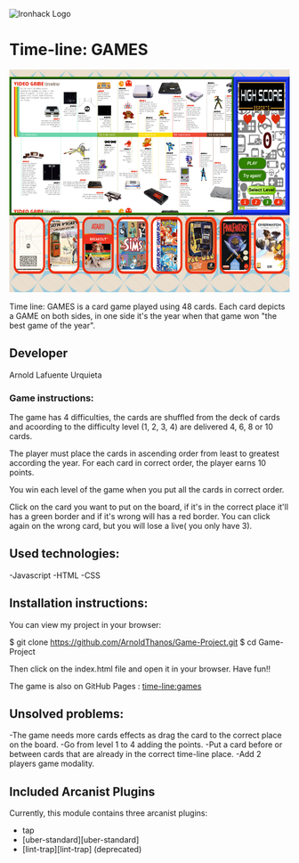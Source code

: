 ![Ironhack Logo](https://i.imgur.com/1QgrNNw.png)

# Time-line: GAMES

<p align="center"><img src="./images/time-line:games.png" width = "600" height="400"></p>

Time line: GAMES is a card game played using 48 cards. Each card depicts a GAME on both sides, in one side it's the year when that game won "the best game of the year". 

## Developer

Arnold Lafuente Urquieta

### Game instructions:

The game has 4 difficulties, the cards are shuffled from the deck of cards and acoording to the difficulty level (1, 2, 3, 4) are delivered 4, 6, 8 or 10 cards.

The player must place the cards in ascending order from least to greatest according the year. For each card in correct order, the player earns 10 points.

You win each level of the game when you put all the cards in correct order.

Click on the card you want to put on the board, if it's in the correct place it'll has a green border and if it's wrong will has a red border. You can click again on the wrong card, but you will lose a live( you only have 3).

## Used technologies:

 -Javascript
 -HTML
 -CSS


## Installation instructions:

You can view my project in your browser:

$ git clone https://github.com/ArnoldThanos/Game-Project.git
$ cd Game-Project

Then click on the index.html file and open it in your browser. Have fun!!

The game is also on GitHub Pages : [time-line:games](https://arnoldthanos.github.io/Game-Project/)

## Unsolved problems:

-The game needs more cards effects as drag the card to the correct place on the board.
-Go from level 1 to 4 adding the points.
-Put a card before or between cards that are already in the correct time-line place.
-Add 2 players game modality.


Included Arcanist Plugins
-------------------------

Currently, this module contains three arcanist plugins:
* tap
* [uber-standard][uber-standard]
* [lint-trap][lint-trap] (deprecated)










 


